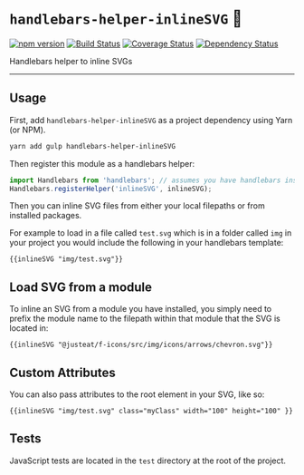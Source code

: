# `handlebars-helper-inlineSVG` :bear:

[![npm version](https://badge.fury.io/js/%40justeat%2Ff-handlebars-helper-inlineSVG.svg)](https://badge.fury.io/js/%40justeat%2Ff-handlebars-helper-inlineSVG)
[![Build Status](https://travis-ci.org/justeat/f-handlebars-helper-inlineSVG.svg)](https://travis-ci.org/justeat/f-handlebars-helper-inlineSVG)
[![Coverage Status](https://coveralls.io/repos/github/justeat/f-handlebars-helper-inlineSVG/badge.svg)](https://coveralls.io/github/justeat/f-handlebars-helper-inlineSVG)
[![Dependency Status](https://gemnasium.com/badges/github.com/justeat/f-handlebars-helper-inlineSVG.svg)](https://gemnasium.com/github.com/justeat/f-handlebars-helper-inlineSVG)

Handlebars helper to inline SVGs

------

## Usage

First, add `handlebars-helper-inlineSVG` as a project dependency using Yarn (or NPM).

```bash
yarn add gulp handlebars-helper-inlineSVG
```

Then register this module as a handlebars helper:

```js
import Handlebars from 'handlebars'; // assumes you have handlebars installed as a project dependency
Handlebars.registerHelper('inlineSVG', inlineSVG);
````

Then you can inline SVG files from either your local filepaths or from installed packages.

For example to load in a file called `test.svg` which is in a folder called `img` in your project you would include the following in your handlebars template:

```
{{inlineSVG "img/test.svg"}}
```

## Load SVG from a module

To inline an SVG from a module you have installed, you simply need to prefix the module name to the filepath within that module that the SVG is located in:

```
{{inlineSVG "@justeat/f-icons/src/img/icons/arrows/chevron.svg"}}
```


## Custom Attributes

You can also pass attributes to the root element in your SVG, like so:

```
{{inlineSVG "img/test.svg" class="myClass" width="100" height="100" }}
```

## Tests

JavaScript tests are located in the `test` directory at the root of the project.
